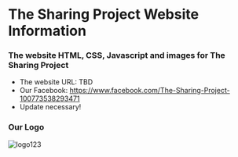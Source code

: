 # The Sharing Project Website Information

### The website HTML, CSS, Javascript and images for The Sharing Project
- The website URL: TBD
- Our Facebook: https://www.facebook.com/The-Sharing-Project-100773538293471
- Update necessary!

### Our Logo
![logo123](https://user-images.githubusercontent.com/93415910/148433569-02ed67d0-7f5d-4565-92e7-d1a66180eaea.png)
